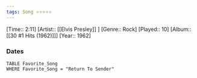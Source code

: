 ```yaml
---
tags: Song ⭐⭐⭐⭐⭐ 
---
```

[Time:: 2:11]
[Artist:: [[Elvis Presley]] ]
[Genre:: Rock]
[Played:: 10]
[Album:: [[30 #1 Hits (1962)]]]
[Year:: 1962]
### Dates
````dataview
TABLE Favorite_Song
WHERE Favorite_Song = "Return To Sender"
````